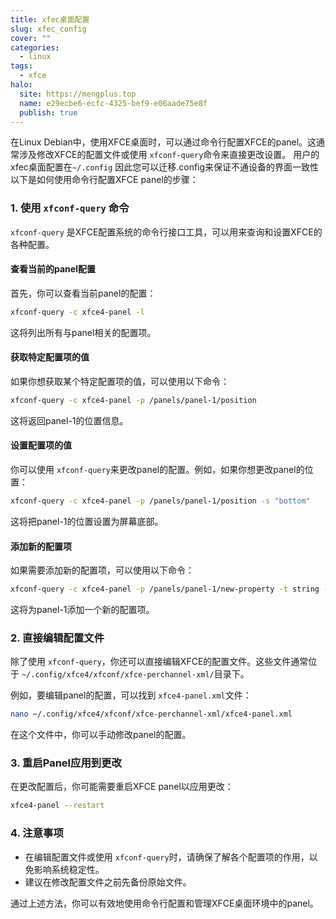 ```yaml
---
title: xfec桌面配置
slug: xfec_config
cover: ""
categories:
  - linux
tags:
  - xfce
halo:
  site: https://mengplus.top
  name: e29ecbe6-ecfc-4325-bef9-e06aade75e8f
  publish: true
---
```

在Linux Debian中，使用XFCE桌面时，可以通过命令行配置XFCE的panel。这通常涉及修改XFCE的配置文件或使用 `xfconf-query`命令来直接更改设置。
用户的xfec桌面配置在`~/.config` 因此您可以迁移.config来保证不通设备的界面一致性
以下是如何使用命令行配置XFCE panel的步骤：
### 1. 使用 `xfconf-query` 命令

`xfconf-query` 是XFCE配置系统的命令行接口工具，可以用来查询和设置XFCE的各种配置。

#### 查看当前的panel配置

首先，你可以查看当前panel的配置：

```bash
xfconf-query -c xfce4-panel -l
```

这将列出所有与panel相关的配置项。

#### 获取特定配置项的值

如果你想获取某个特定配置项的值，可以使用以下命令：

```bash
xfconf-query -c xfce4-panel -p /panels/panel-1/position
```

这将返回panel-1的位置信息。

#### 设置配置项的值

你可以使用 `xfconf-query`来更改panel的配置。例如，如果你想更改panel的位置：

```bash
xfconf-query -c xfce4-panel -p /panels/panel-1/position -s "bottom"
```

这将把panel-1的位置设置为屏幕底部。

#### 添加新的配置项

如果需要添加新的配置项，可以使用以下命令：

```bash
xfconf-query -c xfce4-panel -p /panels/panel-1/new-property -t string -s "value"
```

这将为panel-1添加一个新的配置项。

### 2. 直接编辑配置文件

除了使用 `xfconf-query`，你还可以直接编辑XFCE的配置文件。这些文件通常位于 `~/.config/xfce4/xfconf/xfce-perchannel-xml/`目录下。

例如，要编辑panel的配置，可以找到 `xfce4-panel.xml`文件：

```bash
nano ~/.config/xfce4/xfconf/xfce-perchannel-xml/xfce4-panel.xml
```

在这个文件中，你可以手动修改panel的配置。

### 3. 重启Panel应用到更改

在更改配置后，你可能需要重启XFCE panel以应用更改：

```bash
xfce4-panel --restart
```

### 4. 注意事项

- 在编辑配置文件或使用 `xfconf-query`时，请确保了解各个配置项的作用，以免影响系统稳定性。
- 建议在修改配置文件之前先备份原始文件。

通过上述方法，你可以有效地使用命令行配置和管理XFCE桌面环境中的panel。